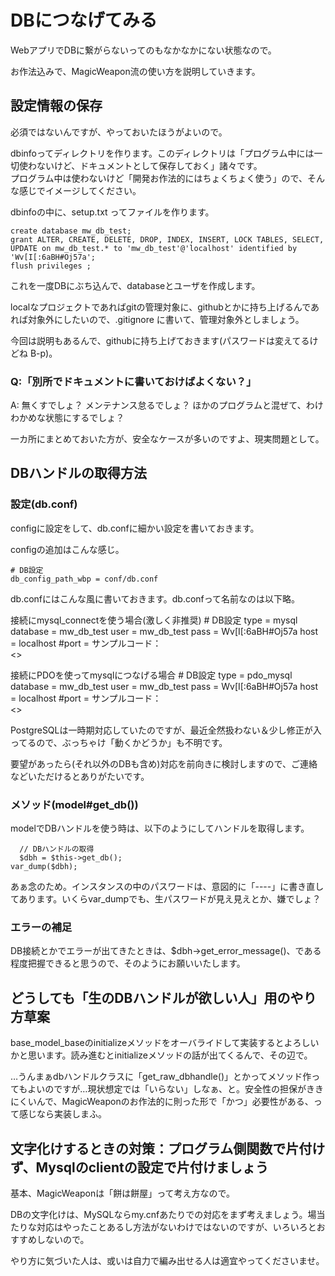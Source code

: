 # DBにつなげてみる
WebアプリでDBに繋がらないってのもなかなかにない状態なので。

お作法込みで、MagicWeapon流の使い方を説明していきます。

## 設定情報の保存
必須ではないんですが、やっておいたほうがよいので。

dbinfoってディレクトリを作ります。このディレクトリは「プログラム中には一切使わないけど、ドキュメントとして保存しておく」諸々です。    
プログラム中は使わないけど「開発お作法的にはちょくちょく使う」ので、そんな感じでイメージしてください。

dbinfoの中に、setup.txt ってファイルを作ります。

    create database mw_db_test;
    grant ALTER, CREATE, DELETE, DROP, INDEX, INSERT, LOCK TABLES, SELECT, UPDATE on mw_db_test.* to 'mw_db_test'@'localhost' identified by 'Wv[I[:6aBH#Oj57a';
    flush privileges ;

これを一度DBにぶち込んで、databaseとユーザを作成します。

localなプロジェクトであればgitの管理対象に、githubとかに持ち上げるんであれば対象外にしたいので、.gitignore に書いて、管理対象外としましょう。

今回は説明もあるんで、githubに持ち上げておきます(パスワードは変えてるけどね B-p)。

### Q:「別所でドキュメントに書いておけばよくない？」
A: 無くすでしょ？ メンテナンス怠るでしょ？ ほかのプログラムと混ぜて、わけわかめな状態にするでしょ？

一カ所にまとめておいた方が、安全なケースが多いのですよ、現実問題として。


## DBハンドルの取得方法

### 設定(db.conf)
configに設定をして、db.confに細かい設定を書いておきます。

configの追加はこんな感じ。

    # DB設定
    db_config_path_wbp = conf/db.conf

db.confにはこんな風に書いておきます。db.confって名前なのは以下略。

接続にmysql_connectを使う場合(激しく非推奨)
    # DB設定
    type = mysql
    database = mw_db_test
    user = mw_db_test
    pass = Wv[I[:6aBH#Oj57a
    host = localhost
    #port = 
サンプルコード：    
<>

接続にPDOを使ってmysqlにつなげる場合
    # DB設定
    type = pdo_mysql
    database = mw_db_test
    user = mw_db_test
    pass = Wv[I[:6aBH#Oj57a
    host = localhost
    #port = 
サンプルコード：    
<>

PostgreSQLは一時期対応していたのですが、最近全然扱わない＆少し修正が入ってるので、ぶっちゃけ「動くかどうか」も不明です。

要望があったら(それ以外のDBも含め)対応を前向きに検討しますので、ご連絡などいただけるとありがたいです。

### メソッド(model#get_db())
modelでDBハンドルを使う時は、以下のようにしてハンドルを取得します。

      // DBハンドルの取得
      $dbh = $this->get_db();
    var_dump($dbh);

あぁ念のため。インスタンスの中のパスワードは、意図的に「----」に書き直してあります。いくらvar_dumpでも、生パスワードが見え見えとか、嫌でしょ？

### エラーの補足
DB接続とかでエラーが出てきたときは、$dbh->get_error_message()、である程度把握できると思うので、そのようにお願いいたします。

## どうしても「生のDBハンドルが欲しい人」用のやり方草案
base_model_baseのinitializeメソッドをオーバライドして実装するとよろしいかと思います。読み進むとinitializeメソッドの話が出てくるんで、その辺で。

…うんまぁdbハンドルクラスに「get_raw_dbhandle()」とかってメソッド作ってもよいのですが…現状想定では「いらない」しなぁ、と。安全性の担保がききにくいんで、MagicWeaponのお作法的に則った形で「かつ」必要性がある、って感じなら実装しまふ。

## 文字化けするときの対策：プログラム側関数で片付けず、Mysqlのclientの設定で片付けましょう
基本、MagicWeaponは「餅は餅屋」って考え方なので。

DBの文字化けは、MySQLならmy.cnfあたりでの対応をまず考えましょう。場当たりな対応はやったことあるし方法がないわけではないのですが、いろいろとおすすめしないので。

やり方に気づいた人は、或いは自力で編み出せる人は適宜やってくださいませ。
